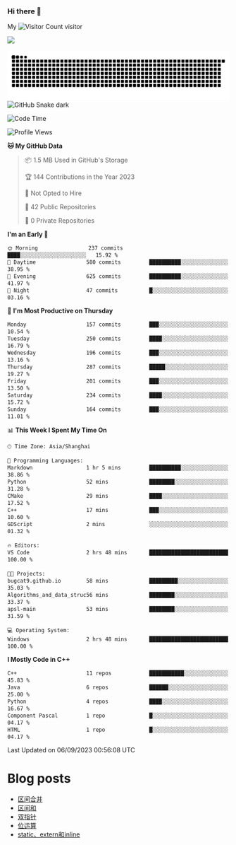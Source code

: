 ### Hi there 👋

My ![Visitor Count](https://profile-counter.glitch.me/bugcat9/count.svg) visitor
<!--
**bugcat9/bugcat9** is a ✨ _special_ ✨ repository because its `README.md` (this file) appears on your GitHub profile.

Here are some ideas to get you started:

- 🔭 I’m currently working on ...
- 🌱 I’m currently learning ...
- 👯 I’m looking to collaborate on ...
- 🤔 I’m looking for help with ...
- 💬 Ask me about ...
- 📫 How to reach me: ...
- 😄 Pronouns: ...
- ⚡ Fun fact: ...
-->
![](https://github-readme-stats.vercel.app/api?username=bugcat9)

![GitHub Snake Light](https://raw.githubusercontent.com/bugcat9/bugcat9/output/github-contribution-grid-snake.svg#gh-light-mode-only)
![GitHub Snake dark](github-snake-dark.svg#gh-dark-mode-only)


<!--START_SECTION:waka-->
![Code Time](http://img.shields.io/badge/Code%20Time-883%20hrs%2015%20mins-blue)

![Profile Views](http://img.shields.io/badge/Profile%20Views-0-blue)

**🐱 My GitHub Data** 

> 📦 1.5 MB Used in GitHub's Storage 
 > 
> 🏆 144 Contributions in the Year 2023
 > 
> 🚫 Not Opted to Hire
 > 
> 📜 42 Public Repositories 
 > 
> 🔑 0 Private Repositories 
 > 
**I'm an Early 🐤** 

```text
🌞 Morning                237 commits         ████░░░░░░░░░░░░░░░░░░░░░   15.92 % 
🌆 Daytime                580 commits         ██████████░░░░░░░░░░░░░░░   38.95 % 
🌃 Evening                625 commits         ██████████░░░░░░░░░░░░░░░   41.97 % 
🌙 Night                  47 commits          █░░░░░░░░░░░░░░░░░░░░░░░░   03.16 % 
```
📅 **I'm Most Productive on Thursday** 

```text
Monday                   157 commits         ███░░░░░░░░░░░░░░░░░░░░░░   10.54 % 
Tuesday                  250 commits         ████░░░░░░░░░░░░░░░░░░░░░   16.79 % 
Wednesday                196 commits         ███░░░░░░░░░░░░░░░░░░░░░░   13.16 % 
Thursday                 287 commits         █████░░░░░░░░░░░░░░░░░░░░   19.27 % 
Friday                   201 commits         ███░░░░░░░░░░░░░░░░░░░░░░   13.50 % 
Saturday                 234 commits         ████░░░░░░░░░░░░░░░░░░░░░   15.72 % 
Sunday                   164 commits         ███░░░░░░░░░░░░░░░░░░░░░░   11.01 % 
```


📊 **This Week I Spent My Time On** 

```text
🕑︎ Time Zone: Asia/Shanghai

💬 Programming Languages: 
Markdown                 1 hr 5 mins         ██████████░░░░░░░░░░░░░░░   38.86 % 
Python                   52 mins             ████████░░░░░░░░░░░░░░░░░   31.28 % 
CMake                    29 mins             ████░░░░░░░░░░░░░░░░░░░░░   17.52 % 
C++                      17 mins             ███░░░░░░░░░░░░░░░░░░░░░░   10.60 % 
GDScript                 2 mins              ░░░░░░░░░░░░░░░░░░░░░░░░░   01.32 % 

🔥 Editors: 
VS Code                  2 hrs 48 mins       █████████████████████████   100.00 % 

🐱‍💻 Projects: 
bugcat9.github.io        58 mins             █████████░░░░░░░░░░░░░░░░   35.03 % 
Algorithms_and_data_struc56 mins             ████████░░░░░░░░░░░░░░░░░   33.37 % 
apsl-main                53 mins             ████████░░░░░░░░░░░░░░░░░   31.59 % 

💻 Operating System: 
Windows                  2 hrs 48 mins       █████████████████████████   100.00 % 
```

**I Mostly Code in C++** 

```text
C++                      11 repos            ███████████░░░░░░░░░░░░░░   45.83 % 
Java                     6 repos             ██████░░░░░░░░░░░░░░░░░░░   25.00 % 
Python                   4 repos             ████░░░░░░░░░░░░░░░░░░░░░   16.67 % 
Component Pascal         1 repo              █░░░░░░░░░░░░░░░░░░░░░░░░   04.17 % 
HTML                     1 repo              █░░░░░░░░░░░░░░░░░░░░░░░░   04.17 % 
```




 Last Updated on 06/09/2023 00:56:08 UTC
<!--END_SECTION:waka-->
# Blog posts
<!-- BLOG-POST-LIST:START -->
- [区间合并](https://bugcat.top/2023/08/06/%E7%AE%97%E6%B3%95%E5%AD%A6%E4%B9%A0/8.%E5%8C%BA%E9%97%B4%E5%90%88%E5%B9%B6/)
- [区间和](https://bugcat.top/2023/08/06/%E7%AE%97%E6%B3%95%E5%AD%A6%E4%B9%A0/7.%E5%8C%BA%E9%97%B4%E5%92%8C/)
- [双指针](https://bugcat.top/2023/08/06/%E7%AE%97%E6%B3%95%E5%AD%A6%E4%B9%A0/6.%E5%8F%8C%E6%8C%87%E9%92%88/)
- [位运算](https://bugcat.top/2023/08/06/%E7%AE%97%E6%B3%95%E5%AD%A6%E4%B9%A0/5.%E4%BD%8D%E8%BF%90%E7%AE%97/)
- [static、extern和inline](https://bugcat.top/2023/08/05/C++/static%E3%80%81extern%E5%92%8Cinline/)
<!-- BLOG-POST-LIST:END -->
